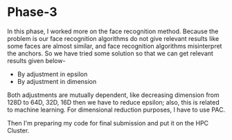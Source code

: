 # Phase-3

In this phase, I worked more on the face recognition method. Because the problem is our face recognition algorithms do not give relevant results like some faces are almost similar, and face recognition algorithms misinterpret the anchors. So we have tried some solution so that we can get relevant results given below-

* By adjustment in epsilon 
* By adjustment in dimension

Both adjustments are mutually dependent, like decreasing dimension from 128D to 64D, 32D, 16D then we have to reduce epsilon; also, this is related to machine learning. For dimensional reduction purposes, I have to use PAC.

Then I'm preparing my code for final submission and put it on the HPC Cluster.
